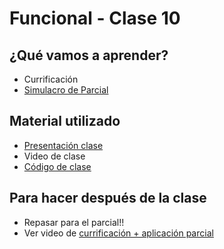 # Funcional - Clase 10

## ¿Qué vamos a aprender?

* Currificación
* [Simulacro de Parcial](https://docs.google.com/document/d/1TR3bF5tE9VEp9pdOv4uCdPcMPhqBC1Y034iNS7p4vI0)

## Material utilizado

* [Presentación clase](https://docs.google.com/presentation/d/19SJHtbBSBGk0xCQutN7FueoGA_UU7E-xyv4tgaJ1cqc)
* Video de clase
* [Código de clase](https://github.com/pdep-st/seguimiento/blob/main/seguimiento/2022/funcional/practica/simulacro.hs)

## Para hacer después de la clase

* Repasar para el parcial!!
* Ver video de [currificación + aplicación parcial](https://youtu.be/N-Fh6Zf89HU)
